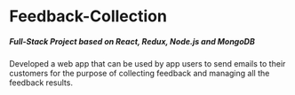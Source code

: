 # Feedback-Collection
##### Full-Stack Project based on React, Redux, Node.js and MongoDB
Developed a web app that can be used by app users to send emails to their customers for the purpose of collecting
feedback and managing all the feedback results.

